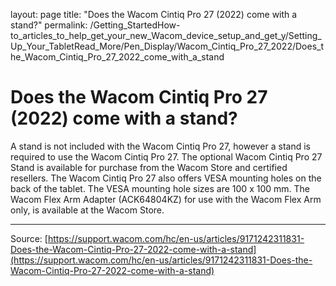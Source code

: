 layout: page
title: "Does the Wacom Cintiq Pro 27 (2022) come with a stand?"
permalink: /Getting_StartedHow-to_articles_to_help_get_your_new_Wacom_device_setup_and_get_y/Setting_Up_Your_TabletRead_More/Pen_Display/Wacom_Cintiq_Pro_27_2022/Does_the_Wacom_Cintiq_Pro_27_2022_come_with_a_stand

# Does the Wacom Cintiq Pro 27 (2022) come with a stand?

A stand is not included with the Wacom Cintiq Pro 27, however a stand is required to use the Wacom Cintiq Pro 27. The optional Wacom Cintiq Pro 27 Stand is available for purchase from the Wacom Store and certified resellers. The Wacom Cintiq Pro 27 also offers VESA mounting holes on the back of the tablet. The VESA mounting hole sizes are 100 x 100 mm. The Wacom Flex Arm Adapter (ACK64804KZ) for use with the Wacom Flex Arm only, is available at the Wacom Store.

---
Source: [https://support.wacom.com/hc/en-us/articles/9171242311831-Does-the-Wacom-Cintiq-Pro-27-2022-come-with-a-stand](https://support.wacom.com/hc/en-us/articles/9171242311831-Does-the-Wacom-Cintiq-Pro-27-2022-come-with-a-stand)
